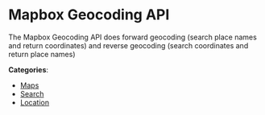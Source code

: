 # Mapbox Geocoding API


The Mapbox Geocoding API does forward geocoding (search place names and return coordinates) and reverse geocoding (search coordinates and return place names)



**Categories**:
- [Maps](https://github.com/apis-list/apis-list#maps)
- [Search](https://github.com/apis-list/apis-list#search)
- [Location](https://github.com/apis-list/apis-list#location)






